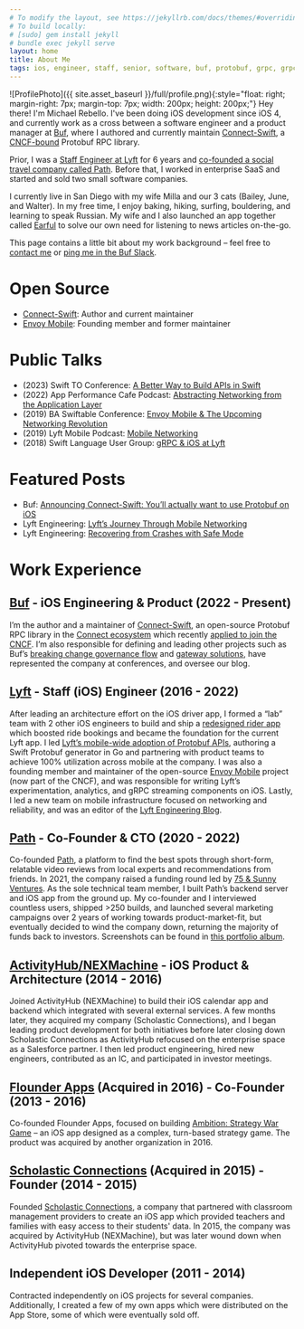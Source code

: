 ```yaml
---
# To modify the layout, see https://jekyllrb.com/docs/themes/#overriding-theme-defaults
# To build locally:
# [sudo] gem install jekyll
# bundle exec jekyll serve
layout: home
title: About Me
tags: ios, engineer, staff, senior, software, buf, protobuf, grpc, grpc-web, protocol, buffers, california, lyft, mobile, apis, networking, connect, path, travel, envoy, app
---
```


![ProfilePhoto]({{ site.asset_baseurl }}/full/profile.png){:style="float: right; margin-right: 7px; margin-top: 7px; width: 200px; height: 200px;"}
Hey there! I'm Michael Rebello. I've been doing iOS development since iOS 4,
and currently work as a cross between a software engineer and a
product manager at [Buf](https://buf.build), where I authored and currently maintain
[Connect-Swift](https://github.com/connectrpc/connect-swift), a [CNCF-bound](https://github.com/cncf/sandbox/issues/63) Protobuf RPC library.

Prior, I was a [Staff Engineer at Lyft](#lyft) for 6 years and
[co-founded a social travel company called Path](#path). Before that,
I worked in enterprise SaaS and started and sold two small software companies.

I currently live in San Diego with my wife Milla and our
3 cats (Bailey, June, and Walter).
In my free time, I enjoy baking, hiking, surfing, bouldering, and learning
to speak Russian. My wife and I also launched an app together called
[Earful](https://www.earful.app) to solve our own need for listening to news
articles on-the-go.

This page contains a little bit about my work background – feel free to
[contact me](mailto:me@michaelrebello.com) or
[ping me in the Buf Slack](https://buf.build/links/slack).

# Open Source

- [Connect-Swift](https://github.com/connectrpc/connect-swift): Author and current maintainer
- [Envoy Mobile](https://github.com/envoyproxy/envoy/blob/main/mobile/README.md): Founding member and former maintainer

# Public Talks

- (2023) Swift TO Conference: [A Better Way to Build APIs in Swift](https://www.youtube.com/watch?v=MO2aNPd363E)
- (2022) App Performance Cafe Podcast: [Abstracting Networking from the Application Layer](https://open.spotify.com/episode/1rDAnNa7YtbvNh0ZWKfup2)
- (2019) BA Swiftable Conference: [Envoy Mobile & The Upcoming Networking Revolution](https://www.youtube.com/watch?v=rMBrVfoQ7-g)
- (2019) Lyft Mobile Podcast: [Mobile Networking](https://lyftmobilepodcast.libsyn.com/mobile-networking)
- (2018) Swift Language User Group: [gRPC & iOS at Lyft](https://www.youtube.com/watch?v=Go3_72i8bjI)

# Featured Posts

- Buf: [Announcing Connect-Swift: You’ll actually want to use Protobuf on iOS](https://buf.build/blog/announcing-connect-swift)
- Lyft Engineering: [Lyft’s Journey Through Mobile Networking](https://eng.lyft.com/lyfts-journey-through-mobile-networking-d8e13c938166)
- Lyft Engineering: [Recovering from Crashes with Safe Mode](https://eng.lyft.com/recovering-from-crashes-with-safe-mode-77ff572fdfda)

# Work Experience

## <a name="buf"></a>[Buf](https://buf.build) - iOS Engineering & Product (2022 - Present)

I’m the author and a maintainer of [Connect-Swift](https://github.com/connectrpc/connect-swift), an open-source Protobuf RPC library in the [Connect ecosystem](https://www.connectrpc.com/) which recently [applied to join the CNCF](https://github.com/cncf/sandbox/issues/63). I’m also responsible for defining and leading other projects such as Buf’s [breaking change governance flow](https://buf.build/solutions/prevent-breaking-changes) and [gateway solutions](https://buf.build/solutions/govern-apis-at-the-edge), have represented the company at conferences, and oversee our blog.

## <a name="lyft"></a>[Lyft](https://www.lyft.com) - Staff (iOS) Engineer (2016 - 2022)

After leading an architecture effort on the iOS driver app, I formed a “lab” team with 2 other iOS engineers to build and ship a [redesigned rider app](https://techcrunch.com/2017/11/08/lyft-is-testing-a-new-rider-experience-with-a-small-percentage-of-users) which boosted ride bookings and became the foundation for the current Lyft app. I led [Lyft’s mobile-wide adoption of Protobuf APIs](https://eng.lyft.com/lyfts-journey-through-mobile-networking-d8e13c938166), authoring a Swift Protobuf generator in Go and partnering with product teams to achieve 100% utilization across mobile at the company. I was also a founding member and maintainer of the open-source [Envoy Mobile](https://github.com/envoyproxy/envoy/blob/main/mobile/README.md) project (now part of the CNCF), and was responsible for writing Lyft’s experimentation, analytics, and gRPC streaming components on iOS. Lastly, I led a new team on mobile infrastructure focused on networking and reliability, and was an editor of the [Lyft Engineering Blog](https://eng.lyft.com/).

## <a name="path"></a>[Path](https://www.crunchbase.com/organization/path-travel) - Co-Founder & CTO (2020 - 2022)

Co-founded [Path](https://www.crunchbase.com/organization/path-travel), a platform to find the best spots through short-form, relatable video reviews from local experts and recommendations from friends. In 2021, the company raised a funding round led by [75 & Sunny Ventures](https://www.75andsunny.vc/labs). As the sole technical team member, I built Path’s backend server and iOS app from the ground up. My co-founder and I interviewed countless users, shipped >250 builds, and launched several marketing campaigns over 2 years of working towards product-market-fit, but eventually decided to wind the company down, returning the majority of funds back to investors. Screenshots can be found in [this portfolio album](https://photos.app.goo.gl/MdCb2D1k6getLFtD9).

## [ActivityHub/NEXMachine](https://www.crunchbase.com/organization/nexmachine-llc) - iOS Product & Architecture (2014 - 2016)

Joined ActivityHub (NEXMachine) to build their iOS calendar app and backend which integrated with several external services. A few months later, they acquired my company (Scholastic Connections), and I began leading product development for both initiatives before later closing down Scholastic Connections as ActivityHub refocused on the enterprise space as a Salesforce partner. I then led product engineering, hired new engineers, contributed as an IC, and participated in investor meetings.

## [Flounder Apps](https://www.crunchbase.com/organization/flounder-apps-llc) (Acquired in 2016) - Co-Founder (2013 - 2016)

Co-founded Flounder Apps, focused on building [Ambition: Strategy War Game](https://appadvice.com/app/ambition-strategy-war-game/850863885) – an iOS app designed as a complex, turn-based strategy game. The product was acquired by another organization in 2016.

## [Scholastic Connections](https://www.crunchbase.com/organization/scholastic-connections-llc) (Acquired in 2015) - Founder (2014 - 2015)

Founded [Scholastic Connections](https://www.crunchbase.com/organization/scholastic-connections-llc), a company that partnered with classroom management providers to create an iOS app which provided teachers and families with easy access to their students' data. In 2015, the company was acquired by ActivityHub (NEXMachine), but was later wound down when ActivityHub pivoted towards the enterprise space.

## Independent iOS Developer (2011 - 2014)

Contracted independently on iOS projects for several companies. Additionally, I created a few of my own apps which were distributed on the App Store, some of which were eventually sold off.
